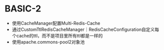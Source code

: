 # BASIC-2
* 使用CacheManager配置Multi-Redis-Cache
* 通过CustomTtlRedisCacheManager｜RedisCacheConfiguration自定义每个cache的ttl，而不是项目里所有ttl都是一样的
* 使用apache.commons-pool2对象池
